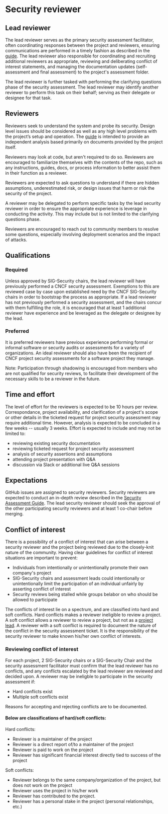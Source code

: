 # Security reviewer

## Lead reviewer
The lead reviewer serves as the primary security assessment facilitator, often coordinating responses between the project and reviewers, ensuring communications are performed in a timely fashion as described in the [guide](./).  The lead reviewer also responsible for coordinating and recruiting additional reviewers as appropriate, reviewing and deliberating conflict of interest statements, and managing the documentation updates (self-assessment and final assessment) to the project's assessment folder.

The lead reviewer is further tasked with performing the clarifying questions phase of the security assessment.  The lead reviewer may identify another reviewer to perform this task on their behalf; serving as their delegate or designee for that task.  

## Reviewers
Reviewers seek to understand the system and probe its security.
Design level issues should be considered as well as any high
level problems with the project’s setup and operation. The [guide](./)
is intended to provide an independent analysis based primarily on documents
provided by the project itself.

Reviewers may look at code, but aren't required to do so. Reviewers are encouraged to familiarize themselves with the contents of the repo, such as any instructions, guides, docs, or process information to better assist them in their function as a reviewer. 

Reviewers are expected to ask questions to understand if there are hidden
assumptions, underestimated risk, or design issues that harm or risk
the security of the project.

A reviewer may be delegated to perform specific tasks by the lead security reviewer in order to ensure the appropriate experience is leverage in conducting the activity.  This may include but is not limited to the clarifying questions phase.

Reviewers are encouraged to reach out to community members to resolve
some questions, especially involving deployment scenarios and the impact
of attacks.

## Qualifications

### Required 
Unless approved by SIG-Security chairs, the lead reviewer will have previously performed a CNCF security assessment.  Exemptions to this are reviewed case by case upon established need by the CNCF SIG-Security chairs in order to bootstrap the process as appropriate.  If a lead reviewer has not previously performed a security assessment, and the chairs concur with them fulfilling the role, it is encouraged that at least 1 additional reviewer have experience and be leveraged as the delegate or designee by the lead.

### Preferred
It is preferred reviewers have previous experience performing formal or informal software or security audits or assessments for a variety of organizations.  An ideal reviewer should also have been the recipient of CNCF project security assessments for a software project they manage.  

Note: Participation through shadowing is encouraged from members who are not qualified for security reviews, to facilitate their development of the necessary skills to be a reviewer in the future.

## Time and effort
The level of effort for the reviewers is expected to be 10 hours per review. Correspondance, project availability, and clarification of a project's scope or other details in the ticketed request for project security assessment may require additional time. However, analysis is expected to be concluded in a few weeks -- usually 3 weeks.  Effort is expected to include and may not be limited to:
* reviewing existing security documentation
* reviewing ticketed request for project security assessment
* analysis of security assertions and assumptions
* attending project presentation with Q&A
* discussion via Slack or additional live Q&A sessions

## Expectations

GitHub issues are assigned to security reviewers. Security reviewers are
expected to conduct an in-depth review described in the [Security Assessment
Guide](./). The lead security reviewer should seek the approval of the other
participating security reviewers and at least 1 co-chair before merging.

## Conflict of interest

There is a possibility of a conflict of interest that can arise between a security reviewer and
the project being reviewed due to the closely-knit nature of the community. Having clear
guidelines for conflict of interest situations are important to prevent:

- Individuals from intentionally or unintentionally promote their own company's project
- SIG-Security chairs and assessment leads could intentionally or unintentionally limit the participation of an individual unfairly by asserting conflict of interest
- Security reviews being stalled while groups belabor on who should be allowed to participate

The conflicts of interest lie on a spectrum, and are classified into hard and soft conflicts.
Hard conflicts makes a reviewer ineligible to review a project.
A soft conflict allows a reviewer to review a project, but not as a [project lead](./project-lead.md).
A reviewer with a soft conflict is required to document the nature of the conflict in the
security assessment ticket. It is the responsibility of the security reviewer
to make known his/her own conflict of interests.

### Reviewing conflict of interest
For each project, 2 SIG-Security chairs or a SIG-Security Chair and the security assessment facilitator must confirm that the lead reviewer has no conflicts, and any conflicts escalated by the lead reviewer are reviewed and decided upon.  A reviewer may be ineligble to participate in the security assessment if:
* Hard conflicts exist
* Multiple soft conflicts exist

Reasons for accepting and rejecting conflicts are to be documented.

#### Below are classifications of hard/soft conflicts:

Hard conflicts:
- Reviewer is a maintainer of the project
- Reviewer is a direct report of/to a maintainer of the project
- Reviewer is paid to work on the project
- Reviewer has significant financial interest directly tied to success of the project

Soft conflicts:
- Reviewer belongs to the same company/organization of the project, but does not work on the project
- Reviewer uses the project in his/her work
- Reviewer has contributed to the project.
- Reviewer has a personal stake in the project (personal relationships, etc.)
